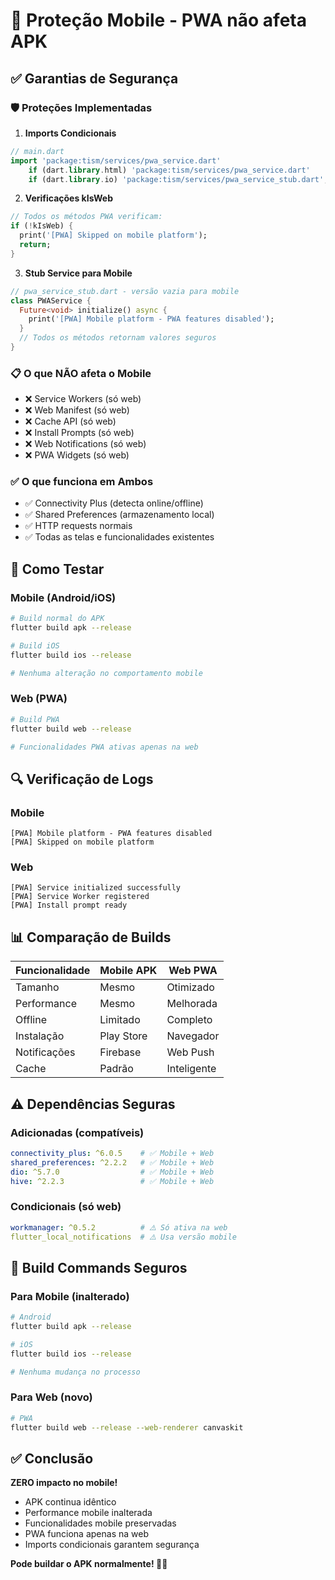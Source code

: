 # 📱 Proteção Mobile - PWA não afeta APK

## ✅ **Garantias de Segurança**

### 🛡️ **Proteções Implementadas**

1. **Imports Condicionais**
```dart
// main.dart
import 'package:tism/services/pwa_service.dart' 
    if (dart.library.html) 'package:tism/services/pwa_service.dart'
    if (dart.library.io) 'package:tism/services/pwa_service_stub.dart';
```

2. **Verificações kIsWeb**
```dart
// Todos os métodos PWA verificam:
if (!kIsWeb) {
  print('[PWA] Skipped on mobile platform');
  return;
}
```

3. **Stub Service para Mobile**
```dart
// pwa_service_stub.dart - versão vazia para mobile
class PWAService {
  Future<void> initialize() async {
    print('[PWA] Mobile platform - PWA features disabled');
  }
  // Todos os métodos retornam valores seguros
}
```

### 📋 **O que NÃO afeta o Mobile**

- ❌ Service Workers (só web)
- ❌ Web Manifest (só web) 
- ❌ Cache API (só web)
- ❌ Install Prompts (só web)
- ❌ Web Notifications (só web)
- ❌ PWA Widgets (só web)

### ✅ **O que funciona em Ambos**

- ✅ Connectivity Plus (detecta online/offline)
- ✅ Shared Preferences (armazenamento local)
- ✅ HTTP requests normais
- ✅ Todas as telas e funcionalidades existentes

## 🧪 **Como Testar**

### Mobile (Android/iOS)
```bash
# Build normal do APK
flutter build apk --release

# Build iOS
flutter build ios --release

# Nenhuma alteração no comportamento mobile
```

### Web (PWA)
```bash
# Build PWA
flutter build web --release

# Funcionalidades PWA ativas apenas na web
```

## 🔍 **Verificação de Logs**

### Mobile
```
[PWA] Mobile platform - PWA features disabled
[PWA] Skipped on mobile platform
```

### Web
```
[PWA] Service initialized successfully
[PWA] Service Worker registered
[PWA] Install prompt ready
```

## 📊 **Comparação de Builds**

| Funcionalidade | Mobile APK | Web PWA |
|----------------|------------|---------|
| Tamanho | Mesmo | Otimizado |
| Performance | Mesmo | Melhorada |
| Offline | Limitado | Completo |
| Instalação | Play Store | Navegador |
| Notificações | Firebase | Web Push |
| Cache | Padrão | Inteligente |

## ⚠️ **Dependências Seguras**

### Adicionadas (compatíveis)
```yaml
connectivity_plus: ^6.0.5    # ✅ Mobile + Web
shared_preferences: ^2.2.2   # ✅ Mobile + Web  
dio: ^5.7.0                  # ✅ Mobile + Web
hive: ^2.2.3                 # ✅ Mobile + Web
```

### Condicionais (só web)
```yaml
workmanager: ^0.5.2          # ⚠️ Só ativa na web
flutter_local_notifications  # ⚠️ Usa versão mobile
```

## 🚀 **Build Commands Seguros**

### Para Mobile (inalterado)
```bash
# Android
flutter build apk --release

# iOS  
flutter build ios --release

# Nenhuma mudança no processo
```

### Para Web (novo)
```bash
# PWA
flutter build web --release --web-renderer canvaskit
```

## ✅ **Conclusão**

**ZERO impacto no mobile!** 

- APK continua idêntico
- Performance mobile inalterada  
- Funcionalidades mobile preservadas
- PWA funciona apenas na web
- Imports condicionais garantem segurança

**Pode buildar o APK normalmente! 📱✅**